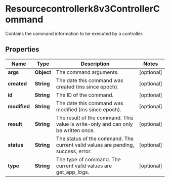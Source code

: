 

# Resourcecontrollerk8v3ControllerCommand

Contains the command information to be executed by a controller.

## Properties

| Name | Type | Description | Notes |
|------------ | ------------- | ------------- | -------------|
|**args** | **Object** | The command arguments. |  [optional] |
|**created** | **String** | The date this command was created (ms since epoch). |  [optional] |
|**id** | **String** | The ID of the command. |  [optional] |
|**modified** | **String** | The date this command was modified (ms since epoch). |  [optional] |
|**result** | **String** | The result of the command. This value is write-only and can only be written once. |  [optional] |
|**status** | **String** | The status of the command. The current valid values are pending, success, error. |  [optional] |
|**type** | **String** | The type of command. The current valid values are get_app_logs. |  [optional] |



